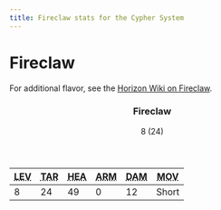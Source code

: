 ```yaml
---
title: Fireclaw stats for the Cypher System
---
```


<!-- +template machine fireclaw cypher-creature -->

<h1>Fireclaw</h1>
<p class="col-span-all">For additional flavor, see the <a href="https://horizon.fandom.com/wiki/Fireclaw" rel="external">Horizon Wiki on Fireclaw</a>.</p>
<div class="cypher-stat-block stat-block">
	<article>
		<header class="title">
			<h3><span class="word" markdown="1">
Fireclaw
</span></h3>
			<aside class="level-and-target">8 (24)</aside>
		</header>
		<section class="stats-tab">
			<table class="stats">
				<thead>
					<tr>
						<th><abbr title="Level">LEV</abbr></th>
						<th><abbr title="Target Number">TAR</abbr></th>
						<th><abbr title="Health">HEA</abbr></th>
						<th><abbr title="Armor">ARM</abbr></th>
						<th><abbr title="Damage">DAM</abbr></th>
						<th><abbr title="Movement">MOV</abbr></th>
					</tr>
				</thead>
				<tbody>
					<tr>
						<td>8</td>
						<td>24</td>
						<td>49</td>
						<td>0</td>
						<td>12</td>
						<td>Short</td>
					</tr>
				</tbody>
			</table>
		</section>
	</article>
</div>

<!-- -template machine fireclaw cypher-creature -->
